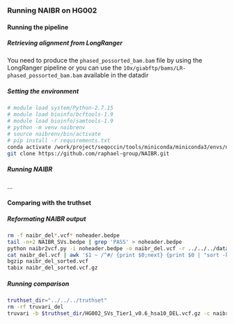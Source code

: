 
### Running NAIBR on HG002

#### Running the pipeline

##### Retrieving alignment from LongRanger

You need to produce the `phased_possorted_bam.bam` file by using the LongRanger pipeline
or you can use the `10x/giabftp/bams/LR-phased_possorted_bam.bam` available in the datadir

##### Setting the environment

```bash
# module load system/Python-2.7.15
# module load bioinfo/bcftools-1.9
# module load bioinfo/samtools-1.9
# python -m venv naibrenv
# source naibrenv/bin/activate
# pip install -r requirements.txt
conda activate /work/project/seqoccin/tools/miniconda/miniconda3/envs/naibr/
git clone https://github.com/raphael-group/NAIBR.git
```

##### Running NAIBR

...

#### Comparing with the truthset

##### Reformating NAIBR output

```bash
rm -f naibr_del*.vcf* noheader.bedpe
tail -n+2 NAIBR_SVs.bedpe | grep 'PASS' > noheader.bedpe
python naibr2vcf.py -i noheader.bedpe -o naibr_del.vcf -r ../../../data/genome/hs37d5_hsa10.fa
cat naibr_del.vcf | awk '$1 ~ /^#/ {print $0;next} {print $0 | "sort -k1,1 -k2,2n"}' > naibr_del_sorted.vcf
bgzip naibr_del_sorted.vcf
tabix naibr_del_sorted.vcf.gz
```

##### Running comparison
```bash
truthset_dir="../../../truthset"
rm -rf truvari_del
truvari -b $truthset_dir/HG002_SVs_Tier1_v0.6_hsa10_DEL.vcf.gz -c naibr_del_sorted.vcf.gz --passonly --includebed $truthset_dir/HG002_SVs_Tier1_v0.6_hsa10.bed -o truvari_del --pctsim 0
```
